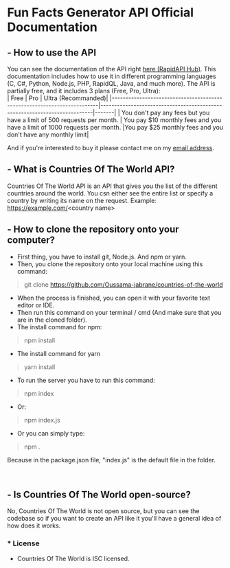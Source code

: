 # Fun Facts Generator API Official Documentation

## - How to use the API

You can see the documentation of the API right [here (RapidAPI Hub)](https://rapidapi.com/ojabrane43/api/countries-of-the-world). This documentation includes how to use it in different programming languages (C, C#, Python, Node.js, PHP, RapidQL, Java, and much more). The API is partially free, and it includes 3 plans (Free, Pro, Ultra):
<br />
| Free                                                                    | Pro                                                                       | Ultra (Recommanded)|
|-------------------------------------------------------------------------|---------------------------------------------------------------------------|-------|
| You don't pay any fees but you have a limit of 500 requests per month. | You pay $10 monthly fees and you have a limit of 1000 requests per month. |You pay $25 monthly fees and you don't have any monthly limit|

And if you're interested to buy it please contact me on my [email address](mailto:ojabrane43@gmail.com).

## - What is Countries Of The World API?

Countries Of The World API is an API that gives you the list of the different countries around the world. You csn either see the entire list or specify a country by writing its name on the request.
Example: https://example.com/<country name\>

## - How to clone the repository onto your computer?

- First thing, you have to install git, Node.js. And npm or yarn.
- Then, you clone the repository onto your local machine using this command:

> git clone <https://github.com/Oussama-jabrane/countries-of-the-world>
- When the process is finished, you can open it with your favorite text editor or IDE.
- Then run this command on your terminal / cmd (And make sure that you are in the cloned folder).
- The install command for npm:

> npm install
- The install command for yarn

> yarn install
- To run the server you have to run this command:

> npm index
- Or:

> npm index.js
- Or you can simply type:

> npm .

Because in the package.json file, "index.js" is the default file in the folder.

<br />

## - Is Countries Of The World open-source?

No, Countries Of The World is not open source, but you can see the codebase so if you want to create an API like it you'll have a general idea of how does it works.

### * License

- Countries Of The World is ISC licensed.

